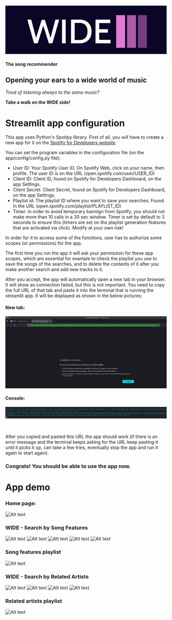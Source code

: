  ![Alt text](../src/img/logo_back.png?raw=true "Title")

 #### The song recommender

## Opening your ears to a wide world of music

*Tired of listening always to the same music?*

**Take a walk on the WIDE side!**

# Streamlit app configuration

This app uses Python's Spotipy library. First of all, you will have to create a new app for it on the [Spotify for Developers website](https://developer.spotify.com/)<br>

You can set the program variables in the configuration file (on the app/config/config.py file):<br>

- User ID: Your Spotify User ID. On Spotify Web, click on your name, then profile. The user ID is on the URL (open.spotify.com/user/USER_ID)
- Client ID: Client ID, found on Spotify for Developers Dashboard, on the app Settings.
- Client Secret: Client Secret, found on Spotify for Developers Dashboard, on the app Settings.
- Playlist id: The playlist ID where you want to save your searches. Found in the URL (open.spotify.com/playlist/PLAYLIST_ID)
- Timer: In order to avoid temporary bannign from Spotify, you should not make more than 10 calls in a 30 sec window. Timer is set by default to 3 seconds to ensure this (timers are set on the playlist generation features that are activated via click). Modify at your own risk!

In order for it to access some of the functions, user has to authorize some scopes (or permissions) for the app.<br>

The first time you run the app it will ask your permission for these app scopes, which are essential for example to check the playlist you use to save the songs of the searches, and to delete the contents of it after you make another search and add new tracks to it.<br>

After you accept, the app will automatically open a new tab in your browser. It will show as connection failed, but this is not important. You need to copy the full URL of that tab and paste it into the terminal that is running the streamlit app. It will be displayed as shown in the below pictures:<br>

#### New tab:
![Alt text](../src/img/authentication1.png?raw=true "Title")
#### Console:
![Alt text](../src/img/authentication2.png?raw=true "Title")

<br>

After you copied and pasted this URL the app should work (if there is an error message and the terminal keeps asking for the URL keep pasting it until it picks it up, can take a few tries, eventually stop the app and run it again to start again).<br>

### Congrats! You should be able to use the app now.

# App demo

### Home page:
![Alt text](/pics/wide_home.png?raw=true "Title")
### WIDE - Search by Song Features
![Alt text](/pics/wide_feat_01.png?raw=true "Title")
![Alt text](/pics/wide_feat_02.png?raw=true "Title")
![Alt text](/pics/wide_feat_03.png?raw=true "Title")
![Alt text](/pics/wide_feat_04.png?raw=true "Title")
![Alt text](/pics/wide_feat_05.png?raw=true "Title")
### Song features playlist
![Alt text](/pics/wide_feat_playlist.png?raw=true "Title")
### WIDE - Search by Related Artists
![Alt text](/pics/wide_rltd_01.png?raw=true "Title")
![Alt text](/pics/wide_rltd_02.png?raw=true "Title")
![Alt text](/pics/wide_rltd_03.png?raw=true "Title")
![Alt text](/pics/wide_rltd_04.png?raw=true "Title")
### Related artists playlist
![Alt text](/pics/wide_rltd_playlist.png?raw=true "Title")
